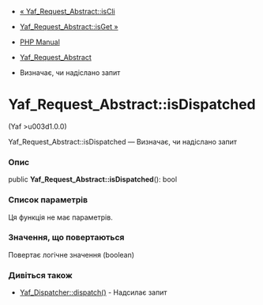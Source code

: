 - [« Yaf_Request_Abstract::isCli](yaf-request-abstract.iscli.md)
- [Yaf_Request_Abstract::isGet »](yaf-request-abstract.isget.md)

- [PHP Manual](index.md)
- [Yaf_Request_Abstract](class.yaf-request-abstract.md)
- Визначає, чи надіслано запит

# Yaf_Request_Abstract::isDispatched

(Yaf \>u003d1.0.0)

Yaf_Request_Abstract::isDispatched — Визначає, чи надіслано запит

### Опис

public **Yaf_Request_Abstract::isDispatched**(): bool

### Список параметрів

Ця функція не має параметрів.

### Значення, що повертаються

Повертає логічне значення (boolean)

### Дивіться також

- [Yaf_Dispatcher::dispatch()](yaf-dispatcher.dispatch.md) -
Надсилає запит
